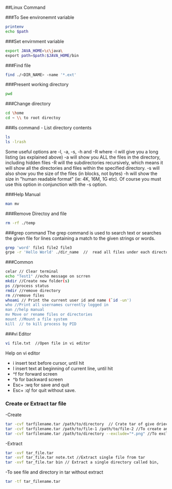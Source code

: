 ##Linux Command

###To See environemnt variable
```bash
printenv
echo $path
```
###Set envirnment variable
```bash
export JAVA_HOME=\c\java\
export path=$path:$JAVA_HOME/bin
```
###Find file 
```bash
find ./<DIR_NAME> -name '*.ext'
```
###Present working directory
```bash
pwd
```
###Change directory
```bash
cd \home
cd ~ \\ to root directoy
```
###ls command - List directory contents
```bash
ls
ls -lrash
```
Some useful options are -l, -a, -s, -h and -R
where
-l will give you a long listing (as explained above)
-a will show you ALL the files in the directory, including hidden files
-R will the subdirectories recursively, which means it will show all the directories and files within the specified directory.
-s will also show you the size of the files (in blocks, not bytes)
-h will show the size in "human readable format" (ie: 4K, 16M, 1G etc). Of course you must use this option in conjunction with the -s option.

###Help Manual
```bash
man mv
```
###Remove Directoy and file
```bash
rm -rf ./temp
```
###grep command
The grep command is used to search text or searches the given file for lines containing a match to the given strings or words.
```bash
grep 'word' file1 file2 file3
grpe -r 'Hello World' ./dir_name  //  read all files under each directory for search 'Hello World'
```

###Common
```bash
celar // Clear terminal
echo "Test1" //echo message on scrren
mkdir //Create new folder(s)
ps //process status
rmdir //remove directory
rm //remove files
whoami // Print the current user id and name (`id -un')
who //Print all usernames currently logged in
man //help manual
mv Move or rename files or directories
mount //Mount a file system
kill  // to kill process by PID

```

###vi Editor
```bash
vi file.txt  //Open file in vi editor
```
Help on vi editor
- i insert text before cursor, until <Esc> hit
- I insert text at beginning of current line, until <Esc> hit
- ^f for forward screen
- ^b for backward screen
- Esc+ :wq for save and quit
- Esc+ :q! for quit without save.


### Create or Extract tar file
-Create
```bash
tar -cvf tarfilename.tar /path/to/directory  // Crate tar of give driectory
tar -cvf tarfilename.tar /path/to/file-1 /path/to/file-2 //To create an archive of certfain files
tar -cvf tarfilename.tar /path/to/directory --exclude="*.png" //To exclude certian file from tar.
```
-Extract
```bash
tar -xvf tar_file.tar
tar -xvf tar_file.tar note.txt //Extract single file from tar
tar -xvf tar_file.tar bin // Extract a single directory called bin,
```
-To see file and directory in tar without extract
```bash
tar -tf tar_filename.tar
```

